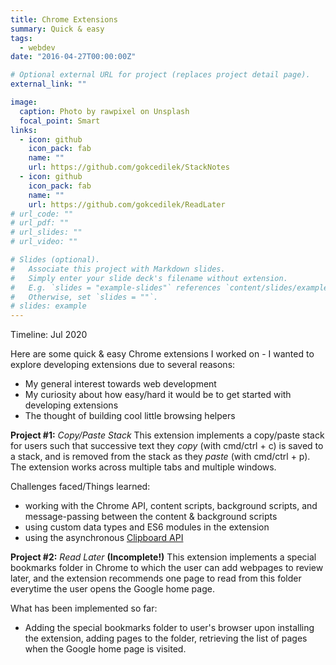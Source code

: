 ```yaml
---
title: Chrome Extensions
summary: Quick & easy
tags:
  - webdev
date: "2016-04-27T00:00:00Z"

# Optional external URL for project (replaces project detail page).
external_link: ""

image:
  caption: Photo by rawpixel on Unsplash
  focal_point: Smart
links:
  - icon: github
    icon_pack: fab
    name: ""
    url: https://github.com/gokcedilek/StackNotes
  - icon: github
    icon_pack: fab
    name: ""
    url: https://github.com/gokcedilek/ReadLater
# url_code: ""
# url_pdf: ""
# url_slides: ""
# url_video: ""

# Slides (optional).
#   Associate this project with Markdown slides.
#   Simply enter your slide deck's filename without extension.
#   E.g. `slides = "example-slides"` references `content/slides/example-slides.md`.
#   Otherwise, set `slides = ""`.
# slides: example
---
```


Timeline: Jul 2020

Here are some quick & easy Chrome extensions I worked on - I wanted to explore developing extensions due to several reasons:

- My general interest towards web development
- My curiosity about how easy/hard it would be to get started with developing extensions
- The thought of building cool little browsing helpers

**Project #1:** _Copy/Paste Stack_
This extension implements a copy/paste stack for users such that successive text they _copy_ (with cmd/ctrl + c) is saved to a stack, and is removed from the stack as they _paste_ (with cmd/ctrl + p). The extension works across multiple tabs and multiple windows.

Challenges faced/Things learned:

- working with the Chrome API, content scripts, background scripts, and message-passing between the content & background scripts
- using custom data types and ES6 modules in the extension
- using the asynchronous [Clipboard API](https://developer.mozilla.org/en-US/docs/Web/API/Clipboard_API)

**Project #2:** _Read Later_ **(Incomplete!)**
This extension implements a special bookmarks folder in Chrome to which the user can add webpages to review later, and the extension recommends one page to read from this folder everytime the user opens the Google home page.

What has been implemented so far:

- Adding the special bookmarks folder to user's browser upon installing the extension, adding pages to the folder, retrieving the list of pages when the Google home page is visited.
